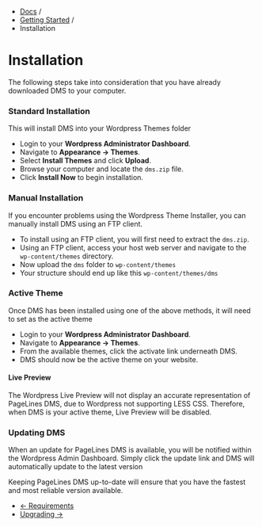 <div class="row-fluid">
	<div class="span12">
		<ul class="breadcrumb">
  			<li><a href="http://docs.pagelines.com/">Docs</a> <span class="divider">/</span></li>
  			<li><a href="http://docs.pagelines.com/getting-started">Getting Started</a> <span class="divider">/</span></li>
  			<li class="active">Installation</li>
		</ul>
	</div>
</div>

# Installation #

<p>The following steps take into consideration that you have already downloaded DMS to your computer.</p>

<h3>Standard Installation</h3>

<p>This will install DMS into your Wordpress Themes folder</p>

<ul>
  <li>Login to your <strong>Wordpress Administrator Dashboard</strong>.</li>
  <li>Navigate to <strong>Appearance → Themes</strong>.</li>
  <li>Select <strong>Install Themes</strong> and click <strong>Upload</strong>.</li>
  <li>Browse your computer and locate the <code>dms.zip</code> file.</li>
  <li>Click <strong>Install Now</strong> to begin installation.</li>
</ul>

<h3>Manual Installation</h3>

<p>If you encounter problems using the Wordpress Theme Installer, you can manually install DMS using an FTP client.</p>

<ul>
  <li>To install using an FTP client, you will first need to extract the <code>dms.zip</code>.
  <li>Using an FTP client, access your host web server and navigate to the <code>wp-content/themes</code> directory.</li>
  <li>Now upload the <code>dms</code> folder to <code>wp-content/themes</code></li>
  <li>Your structure should end up like this <code>wp-content/themes/dms</code>
</ul>

<h3>Active Theme</h3>

<p>Once DMS has been installed using one of the above methods, it will need to set as the active theme</p>

<ul>
  <li>Login to your <strong>Wordpress Administrator Dashboard</strong>.</li>
  <li>Navigate to <strong>Appearance → Themes</strong>.</li>
  <li>From the available themes, click the activate link underneath DMS.</li>
  <li>DMS should now be the active theme on your website.</li>
</ul>

<div class="bs-callout bs-callout-info">
    <h4>Live Preview</h4>
    <p>The Wordpress Live Preview will not display an accurate representation of PageLines DMS, due to Wordpress 
    not supporting LESS CSS. Therefore, when DMS is your active theme, Live Preview will be disabled.</p>
</div>

<h3>Updating DMS</h3>

<p>When an update for PageLines DMS is available, you will be notified within the Wordpress Admin Dashboard. 
Simply click the update link and DMS will automatically update to the latest version</p>

<p>Keeping PageLines DMS up-to-date will ensure that you have the fastest and most reliable version available.</p>

<div class="row-fluid">
	<div class="span12">
		<ul class="pager">
			<li class="pull-left"><a href="http://docs.pagelines.com/getting-started/system-requirements">&larr; Requirements</a></li>
  			<li class="pull-right"><a href="http://docs.pagelines.com/getting-started/upgrading">Upgrading &rarr;</i></a></li>
		</ul>
	</div>
</div>
